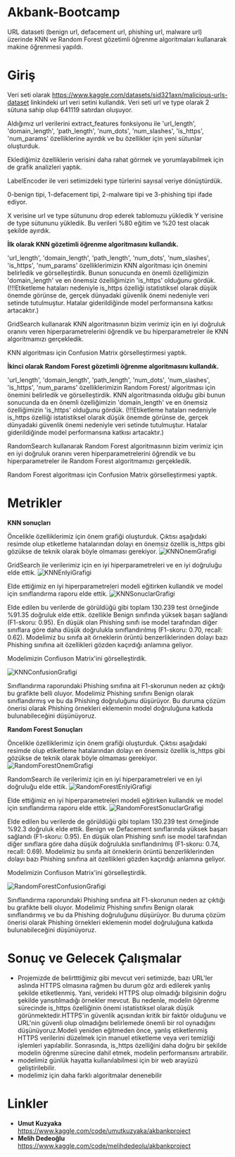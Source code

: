 # Akbank-Bootcamp
URL dataseti (benign url, defacement url, phishing url, malware url) üzerinde KNN ve Random Forest gözetimli öğrenme algoritmaları kullanarak makine öğrenmesi yapıldı.


# Giriş
Veri seti olarak https://www.kaggle.com/datasets/sid321axn/malicious-urls-dataset linkindeki url veri setini kullandık. 
Veri seti url ve type olarak 2 sütuna sahip olup 641119 satırdan oluşuyor.

Aldığımız url verilerini extract_features fonksiyonu ile 'url_length', 'domain_length', 'path_length', 'num_dots', 'num_slashes', 'is_https', 'num_params' özelliklerine ayırdık ve bu özellikler için yeni sütunlar oluşturduk. 

Eklediğimiz özelliklerin verisini daha rahat görmek ve yorumlayabilmek için de grafik analizleri yaptık.

LabelEncoder ile veri setimizdeki type türlerini sayısal veriye dönüştürdük.

0-benign tipi, 1-defacement tipi, 2-malware tipi ve 3-phishing tipi ifade ediyor.

X verisine url ve type sütununu drop ederek tablomuzu yükledik Y verisine de type sütununu yükledik. Bu verileri %80 eğitim ve %20 test olacak şekilde ayırdık.

**İlk olarak KNN gözetimli öğrenme algoritmasını kullandık.**

'url_length', 'domain_length', 'path_length', 'num_dots', 'num_slashes', 'is_https', 'num_params' özelliklerimizin KNN algoritması için önemini belirledik ve görselleştirdik. Bunun sonucunda en önemli özelliğimizin 'domain_length' ve en önemsiz özelliğimizin 'is_https' olduğunu gördük. (!!!Etiketleme hataları nedeniyle is_https özelliği istatistiksel olarak düşük önemde görünse de, gerçek dünyadaki güvenlik önemi nedeniyle veri setinde tutulmuştur. Hatalar giderildiğinde model performansına katkısı artacaktır.)

GridSearch kullanarak KNN algoritmasının bizim verimiz için en iyi doğruluk oranını veren hiperparametrelerini öğrendik ve bu hiperparametreler ile KNN algoritmamızı gerçekledik.

KNN algoritması için Confusion Matrix görselleştirmesi yaptık. 

**İkinci olarak Random Forest gözetimli öğrenme algoritmasını kullandık.**

'url_length', 'domain_length', 'path_length', 'num_dots', 'num_slashes', 'is_https', 'num_params' özelliklerimizin Random Forest/ algoritması için önemini belirledik ve görselleştirdik. KNN algoritmasında olduğu gibi bunun sonucunda da en önemli özelliğimizin 'domain_length' ve en önemsiz özelliğimizin 'is_https' olduğunu gördük. (!!!Etiketleme hataları nedeniyle is_https özelliği istatistiksel olarak düşük önemde görünse de, gerçek dünyadaki güvenlik önemi nedeniyle veri setinde tutulmuştur. Hatalar giderildiğinde model performansına katkısı artacaktır.)

RandomSearch kullanarak Random Forest algoritmasının bizim verimiz için en iyi doğruluk oranını veren hiperparametrelerini öğrendik ve bu hiperparametreler ile Random Forest algoritmamızı gerçekledik.

Random Forest algoritması için Confusion Matrix görselleştirmesi yaptık.

# Metrikler

**KNN sonuçları**

Öncelikle özelliklerimiz için önem grafiği oluşturduk. Çıktısı aşağıdaki resimde olup etiketleme hatalarından dolayı en önemsiz özellik is_https gibi gözükse de teknik olarak böyle olmaması gerekiyor.
![KNNOnemGrafigi](https://github.com/melihdedeoglu1/Akbank-Bootcamp/blob/main/images/knn_onem.png?raw=true)

GridSearch ile verilerimiz için en iyi hiperparametreleri ve en iyi doğruluğu elde ettik.
![KNNEnIyiGrafigi](https://github.com/melihdedeoglu1/Akbank-Bootcamp/blob/main/images/knn_eniyi.png?raw=true)

Elde ettiğimiz en iyi hiperparametreleri modeli eğitirken kullandık ve model için sınıflandırma raporu elde ettik.
![KNNSonuclarGrafigi](https://github.com/melihdedeoglu1/Akbank-Bootcamp/blob/main/images/knn_sonuclar.png?raw=true)

Elde edilen bu verilerde de görüldüğü gibi toplam 130.239 test örneğinde %91.35 doğruluk elde ettik. özellikle Benign sınıfında yüksek başarı sağlandı (F1-skoru: 0.95). En düşük olan Phishing sınıfı ise model tarafından diğer sınıflara göre daha düşük doğrulukla sınıflandırılmış (F1-skoru: 0.70, recall: 0.62). Modelimiz bu sınıfa ait örneklerin örüntü benzerliklerinden dolayı bazı Phishing sınıfına ait özellikleri gözden kaçırdığı anlamına geliyor.


Modelimizin Confiuson Matrix'ini görselleştirdik.

![KNNConfusionGrafigi](https://github.com/melihdedeoglu1/Akbank-Bootcamp/blob/main/images/knn_confusion.png)

Sınıflandırma raporundaki Phishing sınıfına ait F1-skorunun neden az çıktığı bu grafikte belli oluyor. Modelimiz Phishing sınıfını Benign olarak sınıflandırmış ve bu da Phishing doğruluğunu düşürüyor. Bu duruma çözüm önerisi olarak Phishing örnekleri eklemenin model doğruluğuna katkıda bulunabileceğini düşünüyoruz.



**Random Forest Sonuçları**

Öncelikle özelliklerimiz için önem grafiği oluşturduk. Çıktısı aşağıdaki resimde olup etiketleme hatalarından dolayı en önemsiz özellik is_https gibi gözükse de teknik olarak böyle olmaması gerekiyor.
![RandomForestOnemGrafigi](https://github.com/melihdedeoglu1/Akbank-Bootcamp/blob/main/images/rf_onem.png?raw=true)

RandomSearch ile verilerimiz için en iyi hiperparametreleri ve en iyi doğruluğu elde ettik.
![RandomForestEnIyiGrafigi](https://github.com/melihdedeoglu1/Akbank-Bootcamp/blob/main/images/rf_eniyi.png?raw=true)

Elde ettiğimiz en iyi hiperparametreleri modeli eğitirken kullandık ve model için sınıflandırma raporu elde ettik.
![RandomForestSonuclarGrafigi](https://github.com/melihdedeoglu1/Akbank-Bootcamp/blob/main/images/rf_sonuclar.png?raw=true)

Elde edilen bu verilerde de görüldüğü gibi toplam 130.239 test örneğinde %92.3 doğruluk elde ettik. Benign ve Defacement sınıflarında yüksek başarı sağlandı (F1-skoru: 0.95). En düşük olan Phishing sınıfı ise model tarafından diğer sınıflara göre daha düşük doğrulukla sınıflandırılmış (F1-skoru: 0.74, recall: 0.69). Modelimiz bu sınıfa ait örneklerin örüntü benzerliklerinden dolayı bazı Phishing sınıfına ait özellikleri gözden kaçırdığı anlamına geliyor.


Modelimizin Confiuson Matrix'ini görselleştirdik.

![RandomForestConfusionGrafigi](https://github.com/melihdedeoglu1/Akbank-Bootcamp/blob/main/images/rf_confusion.png)

Sınıflandırma raporundaki Phishing sınıfına ait F1-skorunun neden az çıktığı bu grafikte belli oluyor. Modelimiz Phishing sınıfını Benign olarak sınıflandırmış ve bu da Phishing doğruluğunu düşürüyor. Bu duruma çözüm önerisi olarak Phishing örnekleri eklemenin model doğruluğuna katkıda bulunabileceğini düşünüyoruz.


# Sonuç ve Gelecek Çalışmalar
*    Projemizde de belirtttiğimiz gibi mevcut veri setimizde, bazı URL'ler aslında HTTPS olmasına rağmen bu durum göz ardı edilerek yanlış şekilde etiketlenmiş. Yani, verideki HTTPS olup olmadığı bilgisinin doğru şekilde yansıtılmadığı örnekler mevcut. Bu nedenle, modelin öğrenme sürecinde is_https özelliğinin önemi istatistiksel olarak düşük görünmektedir.HTTPS'in güvenlik açısından kritik bir faktör olduğunu ve URL'nin güvenli olup olmadığını belirlemede önemli bir rol oynadığını düşünüyoruz.Modeli yeniden eğitmeden önce, yanlış etiketlenmiş HTTPS verilerini düzelmek için manuel etiketleme veya veri temizliği işlemleri yapılabilir. Sonrasında, is_https özelliğini daha doğru bir şekilde modelin öğrenme sürecine dahil etmek, modelin performansını artırabilir.
*    modelimiz günlük hayatta kullanılabilmesi için bir web arayüzü geliştirilebilir.
*    modelimiz için daha farklı algoritmalar denenebilir
# Linkler
* **Umut Kuzyaka** https://www.kaggle.com/code/umutkuzyaka/akbankproject
* **Melih Dedeoğlu**  https://www.kaggle.com/code/melihdedeolu/akbankproject

